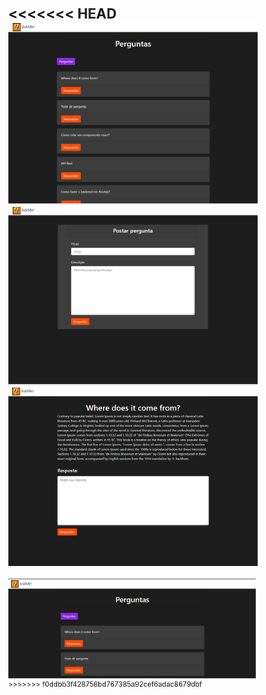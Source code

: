 <<<<<<< HEAD
<img width="600px" src="/public/img/askmeHome2.png">
<img width="600px" src="/public/img/perguntapage.png">
<img width="600px" src="/public/img/respostapage.png">
=======
<img width="500px" src="/public/img/askmeHome.png">
>>>>>>> f0ddbb3f428758bd767385a92cef6adac8679dbf

